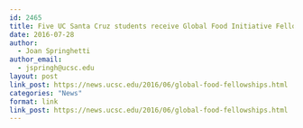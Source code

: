 ```yaml
---
id: 2465
title: Five UC Santa Cruz students receive Global Food Initiative Fellowships
date: 2016-07-28
author:
  - Joan Springhetti
author_email:
  - jspringh@ucsc.edu
layout: post
link_post: https://news.ucsc.edu/2016/06/global-food-fellowships.html
categories: "News"
format: link
link_post: https://news.ucsc.edu/2016/06/global-food-fellowships.html
---
```

